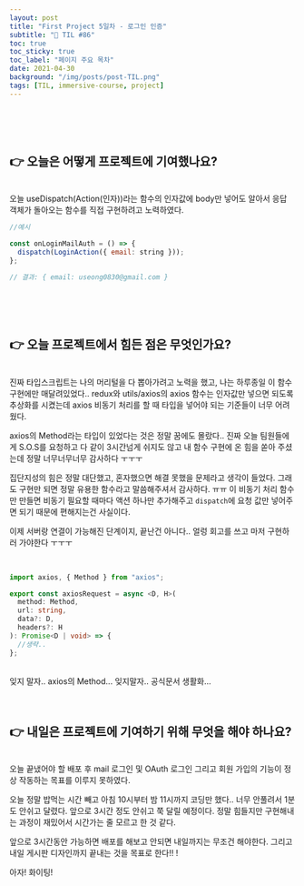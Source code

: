 ```yaml
---
layout: post
title: "First Project 5일차 - 로그인 인증"
subtitle: "📅 TIL #86"
toc: true
toc_sticky: true
toc_label: "페이지 주요 목차"
date: 2021-04-30
background: "/img/posts/post-TIL.png"
tags: [TIL, immersive-course, project]
---
```


<br/>
<br/>
<br/>

## 👉 오늘은 어떻게 프로젝트에 기여했나요?

<br/>
오늘 useDispatch(Action(인자))라는 함수의 인자값에 body만 넣어도 알아서 응답 객체가 돌아오는 함수를 직접 구현하려고 노력하였다.

<br/>

```js
//예시

const onLoginMailAuth = () => {
  dispatch(LoginAction({ email: string }));
};

// 결과: { email: useong0830@gmail.com }
```

<br/>
<br/>
<br/>

## 👉 오늘 프로젝트에서 힘든 점은 무엇인가요?

<br/>
진짜 타입스크립트는 나의 머리털을 다 뽑아가려고 노력을 했고, 나는 하루종일 이 함수 구현에만 매달려있었다.. redux와 utils/axios의 axios 함수는 인자값만 넣으면 되도록 추상화를 시켰는데 axios 비동기 처리를 할 때 타입을 넣어야 되는 기준들이 너무 어려웠다.

axios의 Method라는 타입이 있었다는 것은 정말 꿈에도 몰랐다.. 진짜 오늘 팀원들에게 S.O.S를 요청하고 다 같이 3시간넘게 쉬지도 않고 내 함수 구현에 온 힘을 쏟아 주셨는데 정말 너무너무너무 감사하다 ㅜㅜㅜ

집단지성의 힘은 정말 대단했고, 혼자했으면 해결 못했을 문제라고 생각이 들었다. 그래도 구현만 되면 정말 유용한 함수라고 말씀해주셔서 감사하다. ㅠㅠ 이 비동기 처리 함수만 만들면 비동기 필요할 때마다 액션 하나만 추가해주고 `dispatch`에 요청 값만 넣어주면 되기 때문에 편해지는건 사실이다.

이제 서버랑 연결이 가능해진 단계이지, 끝난건 아니다.. 얼렁 회고를 쓰고 마저 구현하러 가야한다 ㅜㅜㅜ

<br/>

```ts
import axios, { Method } from "axios";

export const axiosRequest = async <D, H>(
  method: Method,
  url: string,
  data?: D,
  headers?: H
): Promise<D | void> => {
  //생략..
};
```

<br/>
잊지 말자.. axios의 Method... 잊지말자.. 공식문서 생활화...

<br/>
<br/>
<br/>

## 👉 내일은 프로젝트에 기여하기 위해 무엇을 해야 하나요?

<br/>
오늘 끝냈어야 할 배포 후 mail 로그인 및 OAuth 로그인 그리고 회원 가입의 기능이 정상 작동하는 목표를 이루지 못하였다.

오늘 정말 밥먹는 시간 빼고 아침 10시부터 밤 11시까지 코딩만 했다.. 너무 안풀려서 1분도 안쉬고 달렸다. 앞으로 3시간 정도 안쉬고 쭉 달릴 예정이다. 정말 힘들지만 구현해내는 과정이 재밌어서 시간가는 줄 모르고 한 것 같다.

앞으로 3시간동안 가능하면 배포를 해보고 안되면 내일까지는 무조건 해야한다. 그리고 내일 게시판 디자인까지 끝내는 것을 목표로 한다!! !

아자! 화이팅!

<br/>
<br/>
<br/>
